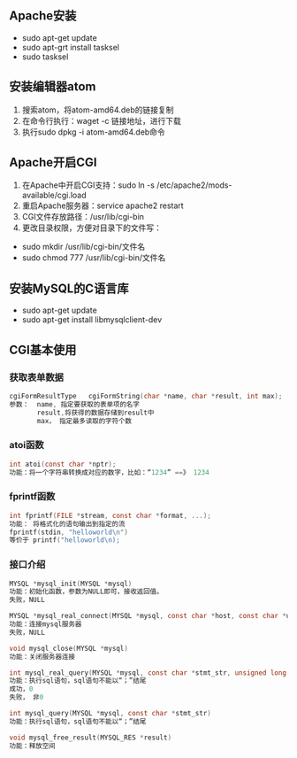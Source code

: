 ## Apache安装
* sudo apt-get update
* sudo apt-grt install tasksel
* sudo tasksel
## 安装编辑器atom
1. 搜索atom，将atom-amd64.deb的链接复制
1. 在命令行执行：waget -c 链接地址，进行下载
1. 执行sudo dpkg -i atom-amd64.deb命令
## Apache开启CGI
1. 在Apache中开启CGI支持：sudo ln -s /etc/apache2/mods-available/cgi.load 
1. 重启Apache服务器：service apache2 restart
1. CGI文件存放路径：/usr/lib/cgi-bin
1. 更改目录权限，方便对目录下的文件写：
* sudo mkdir /usr/lib/cgi-bin/文件名
* sudo chmod 777 /usr/lib/cgi-bin/文件名
## 安装MySQL的C语言库
* sudo apt-get update
* sudo apt-get install libmysqlclient-dev
## CGI基本使用
### 获取表单数据
```c
cgiFormResultType   cgiFormString(char *name, char *result, int max);
参数：  name, 指定要获取的表单项的名字
       result,将获得的数据存储到result中
       max， 指定最多读取的字符个数
```
### atoi函数
```c
int atoi(const char *nptr);
功能：将一个字符串转换成对应的数字，比如：“1234” ==》 1234
```
### fprintf函数
``` c
int fprintf(FILE *stream, const char *format, ...);
功能： 将格式化的语句输出到指定的流
fprintf(stdin, "helloworld\n")  
等价于 printf("helloworld\n);
```
### 接口介绍
```c
MYSQL *mysql_init(MYSQL *mysql)
功能：初始化函数，参数为NULL即可，接收返回值。
失败，NULL
```

```c
MYSQL *mysql_real_connect(MYSQL *mysql, const char *host, const char *user, const char *passwd, const char *db, unsigned int port, const char *unix_socket, unsigned long client_flag)
功能：连接mysql服务器
失败，NULL
```

```c
void mysql_close(MYSQL *mysql)
功能：关闭服务器连接
```

```c
int mysql_real_query(MYSQL *mysql, const char *stmt_str, unsigned long length)
功能：执行sql语句，sql语句不能以“；”结尾
成功，0
失败， 非0
```

```c
int mysql_query(MYSQL *mysql, const char *stmt_str)
功能：执行sql语句，sql语句不能以“；”结尾
```

```c
void mysql_free_result(MYSQL_RES *result)
功能：释放空间
```
